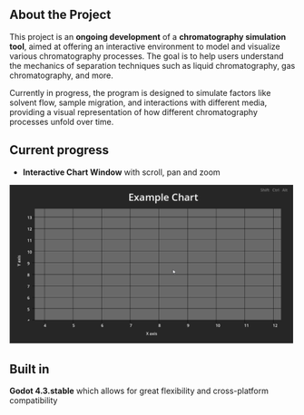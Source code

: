 ## About the Project
This project is an **ongoing development** of a **chromatography simulation tool**, aimed at offering an interactive environment to model and visualize various chromatography processes. The goal is to help users understand the mechanics of separation techniques such as liquid chromatography, gas chromatography, and more.

Currently in progress, the program is designed to simulate factors like solvent flow, sample migration, and interactions with different media, providing a visual representation of how different chromatography processes unfold over time.

## Current progress
- **Interactive Chart Window** with scroll, pan and zoom
<img src="https://github.com/turboseb/chromatography/blob/master/Illustration/chart.gif" width="500">

## Built in
**Godot 4.3.stable** which allows for great flexibility and cross-platform compatibility
